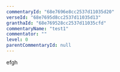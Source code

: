 ```yaml
---
commentaryId: "68e7696e8cc2537d11035d20"
verseId: "68e7695d8cc2537d11035d13"
granthaId: "68e769528cc2537d11035cfd"
commentaryName: "test1"
commentator: ""
level: 0
parentCommentaryId: null
---
```


efgh
